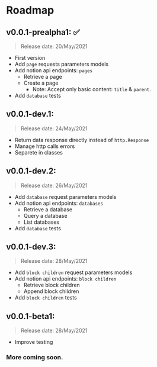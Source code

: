 # Roadmap
## v0.0.1-prealpha1: ✅
> Release date: 20/May/2021

* First version
* Add `page` requests parameters models
* Add notion api endpoints: `pages`
  * Retrieve a page
  * Create a page
    * Note: Accept only basic content: `title` & `parent`.
* Add `database` tests

## v0.0.1-dev.1:
> Release date: 24/May/2021
* Return data response directly instead of `http.Response`
* Manage http calls errors
* Separete in classes

## v0.0.1-dev.2:
> Release date: 26/May/2021
* Add `database` request parameters models
* Add notion api endpoints: `databases`
  * Retrieve a database
  * Query a database
  * List databases
* Add `database` tests

## v0.0.1-dev.3:
> Release date: 28/May/2021
* Add `block children` request parameters models
* Add notion api endpoints: `block children`
  * Retrieve block children
  * Append block children
* Add `block children` tests

## v0.0.1-beta1:
> Release date: 28/May/2021
* Improve testing

### More coming soon.